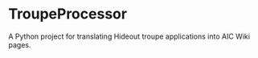 TroupeProcessor
===============

A Python project for translating Hideout troupe applications into AIC Wiki pages.
